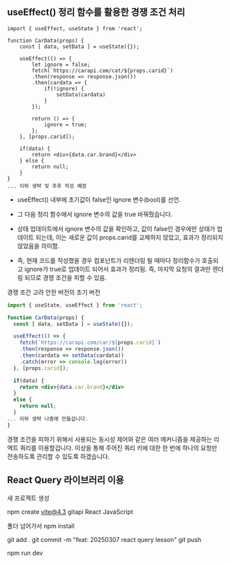 ## useEffect() 정리 함수를 활용한 경쟁 조건 처리

```tsx
import { useEffect, useState } from 'react';

function CarData(props) {
    const [ data, setData ] = useState({});

    useEffect(() => {
        let ignore = false;
        fetch(`https://carapi.com/cat/${props.carid}`)
        .then(response => response.json())
        .then(cardata => {
            if(!ignore) {
                setData(cardata)
            }
        });

        return () => {
            ignore = true;
        };
    }, [props.carid]);

    if(data) {
        return <div>{data.car.brand}</div>
    } else {
        return null;
    }
}
... 이하 생략 및 추후 작성 예정
```

- useEffect() 내부에 초기값이 false인 ignore 변수(bool)를 선언.
- 그 다음 정리 함수에서 ignore 변수의 값을 true 바꿔줬습니다.
- 상태 업데이트에서 ignore 변수의 값을 확인하고, 값이 false인 경우에만 상태가 업데이트 되는데,
이는 새로운 값이 props.carid를 교체하지 않았고, 효과가 정리되지 않았음을 의미함.

- 즉, 현재 코드를 작성했을 경우 컴포넌트가 리렌더링 될 때마다 정리함수가 호출되고 ignore가 true로
업데이트 되어서 효과가 정리됨. 즉, 마지막 요청의 결과만 렌더링 되므로 경쟁 조건을 피할 수 있음.

경쟁 조건 고려 안한 버전의 초기 버전

```jsx
import { useState, useEffect } from 'react';

function CarData(props) {
  const [ data, setData ] = useState({});

  useEffect(() => {
    fetch(`https://carapi.com/car/${props.carid}`)
    .then(response => response.json())
    .then(cardata => setData(cardata))
    .catch(error => console.log(error))
  }, [props.carid]);

  if(data) {
    return <div>{data.car.brand}</div>
  }
  else {
    return null;
  }
... 이하 생략 나중에 만들겁니다.
}
```

경쟁 조건을 피하기 위해서 사용되는 동시성 제어와 같은 여러 메커니즘을 제공하는 리액트 쿼리를
이용할겁니다. 이상을 통해 주어진 쿼리 키에 대한 한 번에 하나의 요청만 전송하도록 관리할 수 있도록
하겠습니다.

## React Query 라이브러리 이용

새 프로젝트 생성

npm create vite@4.3
gitapi
React
JavaScript

폴더 넘어가서
npm install

git add .
git commit -m "feat: 20250307 react query lesson"
git push

npm run dev
